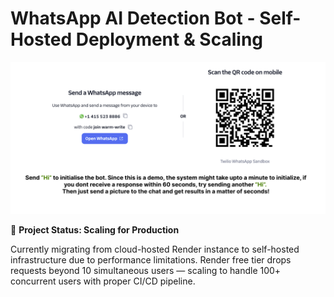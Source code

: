 # WhatsApp AI Detection Bot - Self-Hosted Deployment & Scaling

![WhatsApp AI Bot](https://raw.githubusercontent.com/niks-yad/whatsapp-ai-bot/main/bot-demo-qr.png)

🚀 **Project Status: Scaling for Production**

Currently migrating from cloud-hosted Render instance to self-hosted infrastructure due to performance limitations. Render free tier drops requests beyond 10 simultaneous users — scaling to handle 100+ concurrent users with proper CI/CD pipeline.
